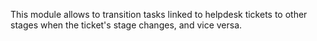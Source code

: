 This module allows to transition tasks linked to helpdesk tickets to other stages when the ticket's stage changes, and vice versa.
